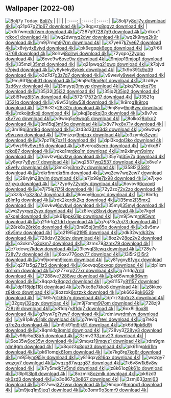 ## Wallpaper (2022-08)
![8olj7y](https://w.wallhaven.cc/full/8o/wallhaven-8olj7y.png) Today: [8olj7y](https://th.wallhaven.cc/small/8o/8olj7y.jpg)
|      |      |      |
| :----: | :----: | :----: |
|![8olj7y](https://th.wallhaven.cc/small/8o/8olj7y.jpg)[8olj7y download 4k](https://wallhaven.cc/w/8olj7y)|![q21p67](https://th.wallhaven.cc/small/q2/q21p67.jpg)[q21p67 download 4k](https://wallhaven.cc/w/q21p67)|![x8qgvz](https://th.wallhaven.cc/small/x8/x8qgvz.jpg)[x8qgvz download 4k](https://wallhaven.cc/w/x8qgvz)|
|![rdk7wm](https://th.wallhaven.cc/small/rd/rdk7wm.jpg)[rdk7wm download 4k](https://wallhaven.cc/w/rdk7wm)|![7287g9](https://th.wallhaven.cc/small/72/7287g9.jpg)[7287g9 download 4k](https://wallhaven.cc/w/7287g9)|![rdkox1](https://th.wallhaven.cc/small/rd/rdkox1.jpg)[rdkox1 download 4k](https://wallhaven.cc/w/rdkox1)|
|![wq2dwr](https://th.wallhaven.cc/small/wq/wq2dwr.jpg)[wq2dwr download 4k](https://wallhaven.cc/w/wq2dwr)|![wq2k9r](https://th.wallhaven.cc/small/wq/wq2k9r.jpg)[wq2k9r download 4k](https://wallhaven.cc/w/wq2k9r)|![m9j7rm](https://th.wallhaven.cc/small/m9/m9j7rm.jpg)[m9j7rm download 4k](https://wallhaven.cc/w/m9j7rm)|
|![k7ye67](https://th.wallhaven.cc/small/k7/k7ye67.jpg)[k7ye67 download 4k](https://wallhaven.cc/w/k7ye67)|![x8vjyd](https://th.wallhaven.cc/small/x8/x8vjyd.jpg)[x8vjyd download 4k](https://wallhaven.cc/w/x8vjyd)|![pk6egp](https://th.wallhaven.cc/small/pk/pk6egp.jpg)[pk6egp download 4k](https://wallhaven.cc/w/pk6egp)|
|![g7r6ll](https://th.wallhaven.cc/small/g7/g7r6ll.jpg)[g7r6ll download 4k](https://wallhaven.cc/w/g7r6ll)|![8olrwj](https://th.wallhaven.cc/small/8o/8olrwj.jpg)[8olrwj download 4k](https://wallhaven.cc/w/8olrwj)|![72yqpo](https://th.wallhaven.cc/small/72/72yqpo.jpg)[72yqpo download 4k](https://wallhaven.cc/w/72yqpo)|
|![6ove9w](https://th.wallhaven.cc/small/6o/6ove9w.jpg)[6ove9w download 4k](https://wallhaven.cc/w/6ove9w)|![9mjop1](https://th.wallhaven.cc/small/9m/9mjop1.jpg)[9mjop1 download 4k](https://wallhaven.cc/w/9mjop1)|![l35mzl](https://th.wallhaven.cc/small/l3/l35mzl.jpg)[l35mzl download 4k](https://wallhaven.cc/w/l35mzl)|
|![q21pwq](https://th.wallhaven.cc/small/q2/q21pwq.jpg)[q21pwq download 4k](https://wallhaven.cc/w/q21pwq)|![k7pjvd](https://th.wallhaven.cc/small/k7/k7pjvd.jpg)[k7pjvd download 4k](https://wallhaven.cc/w/k7pjvd)|![y8ykek](https://th.wallhaven.cc/small/y8/y8ykek.jpg)[y8ykek download 4k](https://wallhaven.cc/w/y8ykek)|
|![1k9o39](https://th.wallhaven.cc/small/1k/1k9o39.jpg)[1k9o39 download 4k](https://wallhaven.cc/w/1k9o39)|![o3z7d7](https://th.wallhaven.cc/small/o3/o3z7d7.jpg)[o3z7d7 download 4k](https://wallhaven.cc/w/o3z7d7)|![v9wevl](https://th.wallhaven.cc/small/v9/v9wevl.jpg)[v9wevl download 4k](https://wallhaven.cc/w/v9wevl)|
|![9mj931](https://th.wallhaven.cc/small/9m/9mj931.jpg)[9mj931 download 4k](https://wallhaven.cc/w/9mj931)|![9mj9q1](https://th.wallhaven.cc/small/9m/9mj9q1.jpg)[9mj9q1 download 4k](https://wallhaven.cc/w/9mj9q1)|![3zd6yv](https://th.wallhaven.cc/small/3z/3zd6yv.jpg)[3zd6yv download 4k](https://wallhaven.cc/w/3zd6yv)|
|![j3myyp](https://th.wallhaven.cc/small/j3/j3myyp.jpg)[j3myyp download 4k](https://wallhaven.cc/w/j3myyp)|![pkq79e](https://th.wallhaven.cc/small/pk/pkq79e.jpg)[pkq79e download 4k](https://wallhaven.cc/w/pkq79e)|![l35j32](https://th.wallhaven.cc/small/l3/l35j32.jpg)[l35j32 download 4k](https://wallhaven.cc/w/l35j32)|
|![l35jq2](https://th.wallhaven.cc/small/l3/l35jq2.jpg)[l35jq2 download 4k](https://wallhaven.cc/w/l35jq2)|![z8l51w](https://th.wallhaven.cc/small/z8/z8l51w.jpg)[z8l51w download 4k](https://wallhaven.cc/w/z8l51w)|![572r17](https://th.wallhaven.cc/small/57/572r17.jpg)[572r17 download 4k](https://wallhaven.cc/w/572r17)|
|![l3521q](https://th.wallhaven.cc/small/l3/l3521q.jpg)[l3521q download 4k](https://wallhaven.cc/w/l3521q)|![v9w53l](https://th.wallhaven.cc/small/v9/v9w53l.jpg)[v9w53l download 4k](https://wallhaven.cc/w/v9w53l)|![1k9rog](https://th.wallhaven.cc/small/1k/1k9rog.jpg)[1k9rog download 4k](https://wallhaven.cc/w/1k9rog)|
|![28r32x](https://th.wallhaven.cc/small/28/28r32x.jpg)[28r32x download 4k](https://wallhaven.cc/w/28r32x)|![9mj8yw](https://th.wallhaven.cc/small/9m/9mj8yw.jpg)[9mj8yw download 4k](https://wallhaven.cc/w/9mj8yw)|![rdkojj](https://th.wallhaven.cc/small/rd/rdkojj.jpg)[rdkojj download 4k](https://wallhaven.cc/w/rdkojj)|
|![pkqj3p](https://th.wallhaven.cc/small/pk/pkqj3p.jpg)[pkqj3p download 4k](https://wallhaven.cc/w/pkqj3p)|![x8v7vo](https://th.wallhaven.cc/small/x8/x8v7vo.jpg)[x8v7vo download 4k](https://wallhaven.cc/w/x8v7vo)|![v9woq5](https://th.wallhaven.cc/small/v9/v9woq5.jpg)[v9woq5 download 4k](https://wallhaven.cc/w/v9woq5)|
|![8olko2](https://th.wallhaven.cc/small/8o/8olko2.jpg)[8olko2 download 4k](https://wallhaven.cc/w/8olko2)|![j3m15q](https://th.wallhaven.cc/small/j3/j3m15q.jpg)[j3m15q download 4k](https://wallhaven.cc/w/j3m15q)|![x8v71v](https://th.wallhaven.cc/small/x8/x8v71v.jpg)[x8v71v download 4k](https://wallhaven.cc/w/x8v71v)|
|![j3m18q](https://th.wallhaven.cc/small/j3/j3m18q.jpg)[j3m18q download 4k](https://wallhaven.cc/w/j3m18q)|![3zd3d3](https://th.wallhaven.cc/small/3z/3zd3d3.jpg)[3zd3d3 download 4k](https://wallhaven.cc/w/3zd3d3)|![v9wzwp](https://th.wallhaven.cc/small/v9/v9wzwp.jpg)[v9wzwp download 4k](https://wallhaven.cc/w/v9wzwp)|
|![9mjzqx](https://th.wallhaven.cc/small/9m/9mjzqx.jpg)[9mjzqx download 4k](https://wallhaven.cc/w/9mjzqx)|![o3zyml](https://th.wallhaven.cc/small/o3/o3zyml.jpg)[o3zyml download 4k](https://wallhaven.cc/w/o3zyml)|![k7pz11](https://th.wallhaven.cc/small/k7/k7pz11.jpg)[k7pz11 download 4k](https://wallhaven.cc/w/k7pz11)|
|![dpl3ko](https://th.wallhaven.cc/small/dp/dpl3ko.jpg)[dpl3ko download 4k](https://wallhaven.cc/w/dpl3ko)|![v9wz95](https://th.wallhaven.cc/small/v9/v9wz95.jpg)[v9wz95 download 4k](https://wallhaven.cc/w/v9wz95)|![x8vero](https://th.wallhaven.cc/small/x8/x8vero.jpg)[x8vero download 4k](https://wallhaven.cc/w/x8vero)|
|![rdkq87](https://th.wallhaven.cc/small/rd/rdkq87.jpg)[rdkq87 download 4k](https://wallhaven.cc/w/rdkq87)|![rdkq1m](https://th.wallhaven.cc/small/rd/rdkq1m.jpg)[rdkq1m download 4k](https://wallhaven.cc/w/rdkq1m)|![m9xlmy](https://th.wallhaven.cc/small/m9/m9xlmy.jpg)[m9xlmy download 4k](https://wallhaven.cc/w/m9xlmy)|
|![6ovlzw](https://th.wallhaven.cc/small/6o/6ovlzw.jpg)[6ovlzw download 4k](https://wallhaven.cc/w/6ovlzw)|![l35y7q](https://th.wallhaven.cc/small/l3/l35y7q.jpg)[l35y7q download 4k](https://wallhaven.cc/w/l35y7q)|![y8yqr7](https://th.wallhaven.cc/small/y8/y8yqr7.jpg)[y8yqr7 download 4k](https://wallhaven.cc/w/y8yqr7)|
|![wq2537](https://th.wallhaven.cc/small/wq/wq2537.jpg)[wq2537 download 4k](https://wallhaven.cc/w/wq2537)|![x8ve1v](https://th.wallhaven.cc/small/x8/x8ve1v.jpg)[x8ve1v download 4k](https://wallhaven.cc/w/x8ve1v)|![j3mx2y](https://th.wallhaven.cc/small/j3/j3mx2y.jpg)[j3mx2y download 4k](https://wallhaven.cc/w/j3mx2y)|
|![l358l2](https://th.wallhaven.cc/small/l3/l358l2.jpg)[l358l2 download 4k](https://wallhaven.cc/w/l358l2)|![rdkr5m](https://th.wallhaven.cc/small/rd/rdkr5m.jpg)[rdkr5m download 4k](https://wallhaven.cc/w/rdkr5m)|![wq2ew7](https://th.wallhaven.cc/small/wq/wq2ew7.jpg)[wq2ew7 download 4k](https://wallhaven.cc/w/wq2ew7)|
|![28ryjm](https://th.wallhaven.cc/small/28/28ryjm.jpg)[28ryjm download 4k](https://wallhaven.cc/w/28ryjm)|![e7jx98](https://th.wallhaven.cc/small/e7/e7jx98.jpg)[e7jx98 download 4k](https://wallhaven.cc/w/e7jx98)|![e7jxyo](https://th.wallhaven.cc/small/e7/e7jxyo.jpg)[e7jxyo download 4k](https://wallhaven.cc/w/e7jxyo)|
|![72yp6y](https://th.wallhaven.cc/small/72/72yp6y.jpg)[72yp6y download 4k](https://wallhaven.cc/w/72yp6y)|![6ovov6](https://th.wallhaven.cc/small/6o/6ovov6.jpg)[6ovov6 download 4k](https://wallhaven.cc/w/6ovov6)|![e7j75l](https://th.wallhaven.cc/small/e7/e7j75l.jpg)[e7j75l download 4k](https://wallhaven.cc/w/e7j75l)|
|![72y2zo](https://th.wallhaven.cc/small/72/72y2zo.jpg)[72y2zo download 4k](https://wallhaven.cc/w/72y2zo)|![o3z3p7](https://th.wallhaven.cc/small/o3/o3z3p7.jpg)[o3z3p7 download 4k](https://wallhaven.cc/w/o3z3p7)|![6ovoyl](https://th.wallhaven.cc/small/6o/6ovoyl.jpg)[6ovoyl download 4k](https://wallhaven.cc/w/6ovoyl)|
|![z8lm1g](https://th.wallhaven.cc/small/z8/z8lm1g.jpg)[z8lm1g download 4k](https://wallhaven.cc/w/z8lm1g)|![rdk2kq](https://th.wallhaven.cc/small/rd/rdk2kq.jpg)[rdk2kq download 4k](https://wallhaven.cc/w/rdk2kq)|![l35mx2](https://th.wallhaven.cc/small/l3/l35mx2.jpg)[l35mx2 download 4k](https://wallhaven.cc/w/l35mx2)|
|![6ovkwl](https://th.wallhaven.cc/small/6o/6ovkwl.jpg)[6ovkwl download 4k](https://wallhaven.cc/w/6ovkwl)|![l35myl](https://th.wallhaven.cc/small/l3/l35myl.jpg)[l35myl download 4k](https://wallhaven.cc/w/l35myl)|![wq2yyx](https://th.wallhaven.cc/small/wq/wq2yyx.jpg)[wq2yyx download 4k](https://wallhaven.cc/w/wq2yyx)|
|![z8lxvj](https://th.wallhaven.cc/small/z8/z8lxvj.jpg)[z8lxvj download 4k](https://wallhaven.cc/w/z8lxvj)|![e7kgel](https://th.wallhaven.cc/small/e7/e7kgel.jpg)[e7kgel download 4k](https://wallhaven.cc/w/e7kgel)|![pk61jp](https://th.wallhaven.cc/small/pk/pk61jp.jpg)[pk61jp download 4k](https://wallhaven.cc/w/pk61jp)|
|![m9j5wm](https://th.wallhaven.cc/small/m9/m9j5wm.jpg)[m9j5wm download 4k](https://wallhaven.cc/w/m9j5wm)|![q21drl](https://th.wallhaven.cc/small/q2/q21drl.jpg)[q21drl download 4k](https://wallhaven.cc/w/q21drl)|![g7oj73](https://th.wallhaven.cc/small/g7/g7oj73.jpg)[g7oj73 download 4k](https://wallhaven.cc/w/g7oj73)|
|![28rk8x](https://th.wallhaven.cc/small/28/28rk8x.jpg)[28rk8x download 4k](https://wallhaven.cc/w/28rk8x)|![j3m85p](https://th.wallhaven.cc/small/j3/j3m85p.jpg)[j3m85p download 4k](https://wallhaven.cc/w/j3m85p)|![x8v5mv](https://th.wallhaven.cc/small/x8/x8v5mv.jpg)[x8v5mv download 4k](https://wallhaven.cc/w/x8v5mv)|
|![q219l5](https://th.wallhaven.cc/small/q2/q219l5.jpg)[q219l5 download 4k](https://wallhaven.cc/w/q219l5)|![rdk32w](https://th.wallhaven.cc/small/rd/rdk32w.jpg)[rdk32w download 4k](https://wallhaven.cc/w/rdk32w)|![728dzv](https://th.wallhaven.cc/small/72/728dzv.jpg)[728dzv download 4k](https://wallhaven.cc/w/728dzv)|
|![8oz2v2](https://th.wallhaven.cc/small/8o/8oz2v2.jpg)[8oz2v2 download 4k](https://wallhaven.cc/w/8oz2v2)|![o3okm7](https://th.wallhaven.cc/small/o3/o3okm7.jpg)[o3okm7 download 4k](https://wallhaven.cc/w/o3okm7)|![3zmx79](https://th.wallhaven.cc/small/3z/3zmx79.jpg)[3zmx79 download 4k](https://wallhaven.cc/w/3zmx79)|
|![e7kdew](https://th.wallhaven.cc/small/e7/e7kdew.jpg)[e7kdew download 4k](https://wallhaven.cc/w/e7kdew)|![l3lewq](https://th.wallhaven.cc/small/l3/l3lewq.jpg)[l3lewq download 4k](https://wallhaven.cc/w/l3lewq)|![728y7v](https://th.wallhaven.cc/small/72/728y7v.jpg)[728y7v download 4k](https://wallhaven.cc/w/728y7v)|
|![6oxv77](https://th.wallhaven.cc/small/6o/6oxv77.jpg)[6oxv77 download 4k](https://wallhaven.cc/w/6oxv77)|![l3l5r2](https://th.wallhaven.cc/small/l3/l3l5r2.jpg)[l3l5r2 download 4k](https://wallhaven.cc/w/l3l5r2)|![m9jxom](https://th.wallhaven.cc/small/m9/m9jxom.jpg)[m9jxom download 4k](https://wallhaven.cc/w/m9jxom)|
|![y81ygx](https://th.wallhaven.cc/small/y8/y81ygx.jpg)[y81ygx download 4k](https://wallhaven.cc/w/y81ygx)|![q271z5](https://th.wallhaven.cc/small/q2/q271z5.jpg)[q271z5 download 4k](https://wallhaven.cc/w/q271z5)|![6oxvqq](https://th.wallhaven.cc/small/6o/6oxvqq.jpg)[6oxvqq download 4k](https://wallhaven.cc/w/6oxvqq)|
|![dp1lxm](https://th.wallhaven.cc/small/dp/dp1lxm.jpg)[dp1lxm download 4k](https://wallhaven.cc/w/dp1lxm)|![q277xr](https://th.wallhaven.cc/small/q2/q277xr.jpg)[q277xr download 4k](https://wallhaven.cc/w/q277xr)|![g7rrld](https://th.wallhaven.cc/small/g7/g7rrld.jpg)[g7rrld download 4k](https://wallhaven.cc/w/g7rrld)|
|![7288we](https://th.wallhaven.cc/small/72/7288we.jpg)[7288we download 4k](https://wallhaven.cc/w/7288we)|![pk66wm](https://th.wallhaven.cc/small/pk/pk66wm.jpg)[pk66wm download 4k](https://wallhaven.cc/w/pk66wm)|![x8qqzd](https://th.wallhaven.cc/small/x8/x8qqzd.jpg)[x8qqzd download 4k](https://wallhaven.cc/w/x8qqzd)|
|![y81157](https://th.wallhaven.cc/small/y8/y81157.jpg)[y81157 download 4k](https://wallhaven.cc/w/y81157)|![dp118j](https://th.wallhaven.cc/small/dp/dp118j.jpg)[dp118j download 4k](https://wallhaven.cc/w/dp118j)|![e7kko8](https://th.wallhaven.cc/small/e7/e7kko8.jpg)[e7kko8 download 4k](https://wallhaven.cc/w/e7kko8)|
|![z8kkxo](https://th.wallhaven.cc/small/z8/z8kkxo.jpg)[z8kkxo download 4k](https://wallhaven.cc/w/z8kkxo)|![8ozzxk](https://th.wallhaven.cc/small/8o/8ozzxk.jpg)[8ozzxk download 4k](https://wallhaven.cc/w/8ozzxk)|![pk6629](https://th.wallhaven.cc/small/pk/pk6629.jpg)[pk6629 download 4k](https://wallhaven.cc/w/pk6629)|
|![1k657g](https://th.wallhaven.cc/small/1k/1k657g.jpg)[1k657g download 4k](https://wallhaven.cc/w/1k657g)|![dp1rz3](https://th.wallhaven.cc/small/dp/dp1rz3.jpg)[dp1rz3 download 4k](https://wallhaven.cc/w/dp1rz3)|![j32gqy](https://th.wallhaven.cc/small/j3/j32gqy.jpg)[j32gqy download 4k](https://wallhaven.cc/w/j32gqy)|
|![m9j7om](https://th.wallhaven.cc/small/m9/m9j7om.jpg)[m9j7om download 4k](https://wallhaven.cc/w/m9j7om)|![728zj9](https://th.wallhaven.cc/small/72/728zj9.jpg)[728zj9 download 4k](https://wallhaven.cc/w/728zj9)|![y81dq7](https://th.wallhaven.cc/small/y8/y81dq7.jpg)[y81dq7 download 4k](https://wallhaven.cc/w/y81dq7)|
|![6ox8ll](https://th.wallhaven.cc/small/6o/6ox8ll.jpg)[6ox8ll download 4k](https://wallhaven.cc/w/6ox8ll)|![g7ryw7](https://th.wallhaven.cc/small/g7/g7ryw7.jpg)[g7ryw7 download 4k](https://wallhaven.cc/w/g7ryw7)|![rdmlvw](https://th.wallhaven.cc/small/rd/rdmlvw.jpg)[rdmlvw download 4k](https://wallhaven.cc/w/rdmlvw)|
|![y81plk](https://th.wallhaven.cc/small/y8/y81plk.jpg)[y81plk download 4k](https://wallhaven.cc/w/y81plk)|![g7revl](https://th.wallhaven.cc/small/g7/g7revl.jpg)[g7revl download 4k](https://wallhaven.cc/w/g7revl)|![g7re2q](https://th.wallhaven.cc/small/g7/g7re2q.jpg)[g7re2q download 4k](https://wallhaven.cc/w/g7re2q)|
|![m9jk91](https://th.wallhaven.cc/small/m9/m9jk91.jpg)[m9jk91 download 4k](https://wallhaven.cc/w/m9jk91)|![pk6d9j](https://th.wallhaven.cc/small/pk/pk6d9j.jpg)[pk6d9j download 4k](https://wallhaven.cc/w/pk6d9j)|![x8qmld](https://th.wallhaven.cc/small/x8/x8qmld.jpg)[x8qmld download 4k](https://wallhaven.cc/w/x8qmld)|
|![728vy3](https://th.wallhaven.cc/small/72/728vy3.jpg)[728vy3 download 4k](https://wallhaven.cc/w/728vy3)|![v98jr5](https://th.wallhaven.cc/small/v9/v98jr5.jpg)[v98jr5 download 4k](https://wallhaven.cc/w/v98jr5)|![3zmv23](https://th.wallhaven.cc/small/3z/3zmv23.jpg)[3zmv23 download 4k](https://wallhaven.cc/w/3zmv23)|
|![6ox35w](https://th.wallhaven.cc/small/6o/6ox35w.jpg)[6ox35w download 4k](https://wallhaven.cc/w/6ox35w)|![9mqvz1](https://th.wallhaven.cc/small/9m/9mqvz1.jpg)[9mqvz1 download 4k](https://wallhaven.cc/w/9mqvz1)|![rdm9gm](https://th.wallhaven.cc/small/rd/rdm9gm.jpg)[rdm9gm download 4k](https://wallhaven.cc/w/rdm9gm)|
|![x8qoz3](https://th.wallhaven.cc/small/x8/x8qoz3.jpg)[x8qoz3 download 4k](https://wallhaven.cc/w/x8qoz3)|![pk61lm](https://th.wallhaven.cc/small/pk/pk61lm.jpg)[pk61lm download 4k](https://wallhaven.cc/w/pk61lm)|![pk61om](https://th.wallhaven.cc/small/pk/pk61om.jpg)[pk61om download 4k](https://wallhaven.cc/w/pk61om)|
|![e7kg8r](https://th.wallhaven.cc/small/e7/e7kg8r.jpg)[e7kg8r download 4k](https://wallhaven.cc/w/e7kg8r)|![m9j5ly](https://th.wallhaven.cc/small/m9/m9j5ly.jpg)[m9j5ly download 4k](https://wallhaven.cc/w/m9j5ly)|![y816qx](https://th.wallhaven.cc/small/y8/y816qx.jpg)[y816qx download 4k](https://wallhaven.cc/w/y816qx)|
|![wqzgy7](https://th.wallhaven.cc/small/wq/wqzgy7.jpg)[wqzgy7 download 4k](https://wallhaven.cc/w/wqzgy7)|![wqzg87](https://th.wallhaven.cc/small/wq/wqzg87.jpg)[wqzg87 download 4k](https://wallhaven.cc/w/wqzg87)|![1k6v8w](https://th.wallhaven.cc/small/1k/1k6v8w.jpg)[1k6v8w download 4k](https://wallhaven.cc/w/1k6v8w)|
|![k7y5md](https://th.wallhaven.cc/small/k7/k7y5md.jpg)[k7y5md download 4k](https://wallhaven.cc/w/k7y5md)|![z8k61o](https://th.wallhaven.cc/small/z8/z8k61o.jpg)[z8k61o download 4k](https://wallhaven.cc/w/z8k61o)|![l3lpll](https://th.wallhaven.cc/small/l3/l3lpll.jpg)[l3lpll download 4k](https://wallhaven.cc/w/l3lpll)|
|![8ozmlk](https://th.wallhaven.cc/small/8o/8ozmlk.jpg)[8ozmlk download 4k](https://wallhaven.cc/w/8ozmlk)|![pk6zd3](https://th.wallhaven.cc/small/pk/pk6zd3.jpg)[pk6zd3 download 4k](https://wallhaven.cc/w/pk6zd3)|![o3o867](https://th.wallhaven.cc/small/o3/o3o867.jpg)[o3o867 download 4k](https://wallhaven.cc/w/o3o867)|
|![3zmj63](https://th.wallhaven.cc/small/3z/3zmj63.jpg)[3zmj63 download 4k](https://wallhaven.cc/w/3zmj63)|![j327ww](https://th.wallhaven.cc/small/j3/j327ww.jpg)[j327ww download 4k](https://wallhaven.cc/w/j327ww)|![9mqpo1](https://th.wallhaven.cc/small/9m/9mqpo1.jpg)[9mqpo1 download 4k](https://wallhaven.cc/w/9mqpo1)|
|![m9jeq1](https://th.wallhaven.cc/small/m9/m9jeq1.jpg)[m9jeq1 download 4k](https://wallhaven.cc/w/m9jeq1)|![o3omr9](https://th.wallhaven.cc/small/o3/o3omr9.jpg)[o3omr9 download 4k](https://wallhaven.cc/w/o3omr9)|